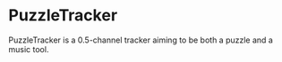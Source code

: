 # PuzzleTracker

PuzzleTracker is a 0.5-channel tracker aiming to be both a puzzle and a music tool.